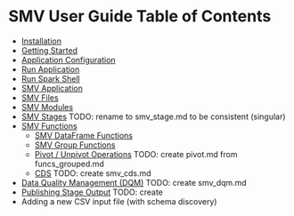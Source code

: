 # SMV User Guide Table of Contents

* [Installation](smv_install.md)
* [Getting Started](getting_started.md)
* [Application Configuration](app_config.md)
* [Run Application](run_app.md)
* [Run Spark Shell](run_shell.md)
* [SMV Application](smv_app.md)
* [SMV Files](smv_file.md)
* [SMV Modules](smv_module.md)
* [SMV Stages](smv_stages.md) TODO: rename to smv_stage.md to be consistent (singular)
* [SMV Functions](functions.md)
    - [SMV DataFrame Functions](funcs_dataframe.md)
    - [SMV Group Functions](funcs_grouped.md)
    - [Pivot / Unpivot Operations](pivot.md)  TODO: create pivot.md from funcs_grouped.md
    - [CDS](smv_cds.md) TODO: create smv_cds.md
* [Data Quality Management (DQM)](smv_dqm.md) TODO: create smv_dqm.md
* [Publishing Stage Output](publishing.md) TODO: create
* Adding a new CSV input file (with schema discovery)
